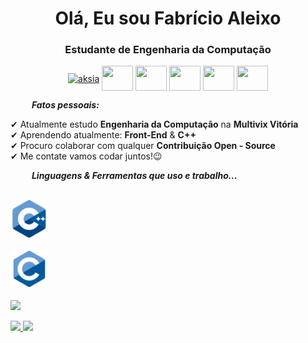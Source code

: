 <h1 align="center">Olá, Eu sou Fabrício Aleixo</h1>
<h3 align="center">Estudante de Engenharia da Computação</h3>
<p align="center">
<a href="https://www.linkedin.com/in/fabricio-nascimento-aleixo-2a509b220/" target="blank"><img align="center" src="https://cdn.jsdelivr.net/gh/devicons/devicon/icons/linkedin/linkedin-original.svg" alt="aksia" height="40" width="50" /></a>
 <a href = "mailto: fabricioaleixo12@gmail.com"><img align="center" src="https://simpleicons.org/icons/gmail.svg" height="40" width="50" /></a>
 <a href = "https://open.spotify.com/user/217hduh4ckn4zgdo4zxhbeb4a?si=97e57d22db2b4f0d"><img align="center" src="https://simpleicons.org/icons/spotify.svg" height="40" width="50" /></a>
 <a href = "https://twitter.com/Fabrici0NA"><img align="center" src="https://cdn.jsdelivr.net/gh/devicons/devicon/icons/twitter/twitter-original.svg" height="40" width="50" /></a>
 <a href = "https://www.instagram.com/fabricioaleixo_/"><img align="center" src="https://simpleicons.org/icons/instagram.svg" height="40" width="50" /></a>
 <a href = "https://www.facebook.com/fabricio.nascimentoaleixo.5/"><img align="center" src="https://cdn.jsdelivr.net/gh/devicons/devicon/icons/facebook/facebook-original.svg" height="40" width="50" /></a>
</p>
</p>

<img width="30px">&nbsp;***Fatos pessoais:***

✔ Atualmente estudo **Engenharia da Computação** na **Multivix Vitória**<br>
✔ Aprendendo atualmente: **Front-End** & **C++**<br>
✔ Procuro colaborar com qualquer **Contribuição Open - Source**<br>
✔ Me contate vamos codar juntos!😉<br>
 
<img width="30px">&nbsp;***Linguagens & Ferramentas que uso e trabalho...***
<p align="left">
 
  <code> <img height="60" src="https://raw.githubusercontent.com/devicons/devicon/master/icons/cplusplus/cplusplus-original.svg"> </code>
  <code> <img height="60" src="https://raw.githubusercontent.com/devicons/devicon/master/icons/c/c-original.svg"> </code>
  <code> <img height="60" src="https://fiverr-res.cloudinary.com/images/t_main1,q_auto,f_auto,q_auto,f_auto/gigs/168722916/original/b247a83f745b8b5db8c37e5eaddaedb4175ab6c6/develop-and-support-all-your-ricefw-in-sap-abap.jpg"> </code>

  <div>
  <a href="https://github.com/FabricioNA">
  <img height="180em" src="https://github-readme-stats.vercel.app/api?username=FabricioNA&show_icons=true&theme=dark&include_all_commits=true&count_private=true"/>
  <img height="180em" src="https://github-readme-stats.vercel.app/api/top-langs/?username=FabricioNA&layout=compact&langs_count=16&theme=dark"/>
  </div>
